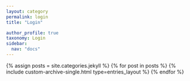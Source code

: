 ```yaml
---
layout: category
permalink: login
title: "Login"

author_profile: true
taxonomy: Login
sidebar:
  nav: "docs"
---
```


{% assign posts = site.categories.jekyll %}
{% for post in posts %}
  {% include custom-archive-single.html type=entries_layout %}
{% endfor %}